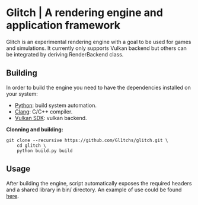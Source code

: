 # Glitch | A rendering engine and application framework

Glitch is an experimental rendering engine with a goal to be used for games
and simulations. It currently only supports Vulkan backend but others can
be integrated by deriving RenderBackend class.

## Building

In order to build the engine you need to have the dependencies installed on your
system:
- [Python](https://www.python.org/): build system automation.
- [Clang](https://clang.llvm.org/): C/C++ compiler.
- [Vulkan SDK](https://www.lunarg.com/vulkan-sdk/): vulkan backend.

**Clonning and building:**
```
git clone --recursive https://github.com/Gl1tchs/glitch.git \
    cd glitch \
    python build.py build
```

## Usage

After building the engine, script automatically exposes the required headers
and a shared library in bin/ directory. An example of use could be found
[here](https://github.com/Gl1tchs/glitch-sandbox).
